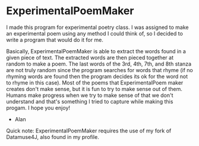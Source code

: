 # ExperimentalPoemMaker

I made this program for experimental poetry class. I was assigned to make an experimental poem using any method I could
think of, so I decided to write a program that would do it for me. 

Basically, ExperimentalPoemMaker is able to extract the words found in a given piece of text. The extracted words are then
pieced together at random to make a poem. The last words of the 3rd, 4th, 7th, and 8th stanza are not truly random since
the program searches for words that rhyme (if no rhyming words are found then the program decides its ok for the word not to 
rhyme in this case). Most of the poems that ExperimentalPoem maker creates don't make sense, but it is fun to try to make
sense out of them. Humans make progress when we try to make sense of that we don't understand and that's something I tried 
to capture while making this progam. I hope you enjoy!

- Alan

Quick note: ExperimentalPoemMaker requires the use of my fork of Datamuse4J, also found in my profile.
